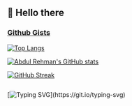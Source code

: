 ## 👋 Hello there

### [Github Gists](https://gist.github.com/abdulrehmandev)

[![Top Langs](https://github-readme-stats.vercel.app/api/top-langs/?username=abdulrehmandev&hide=Java&layout=compact)](https://github.com/anuraghazra/github-readme-stats)

[![Abdul Rehman's GitHub stats](https://github-readme-stats.vercel.app/api?username=abdulrehmandev&show_icons=true&theme=transparent)](https://github.com/anuraghazra/github-readme-stats)

[![GitHub Streak](http://github-readme-streak-stats.herokuapp.com?user=abdulrehmandev&theme=dark&background=000000)](https://git.io/streak-stats)

<img src="https://komarev.com/ghpvc/?username=abdulrehmandev&style=flat-square&color=blue" alt=""/>

[![Typing SVG](https://readme-typing-svg.demolab.com/?lines=Frontend+Web+Developer;Always+learning+new+things.)](https://git.io/typing-svg)
